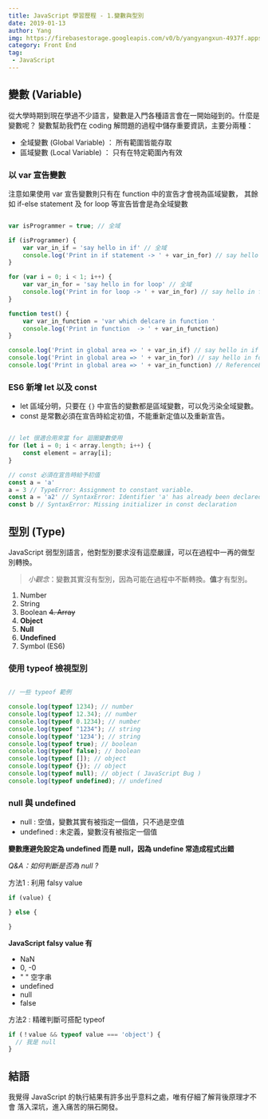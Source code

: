 ```yaml
---
title: JavaScript 學習歷程 - 1.變數與型別
date: 2019-01-13
author: Yang
img: https://firebasestorage.googleapis.com/v0/b/yangyangxun-4937f.appspot.com/o/JavaScript%20%E5%AD%B8%E7%BF%92%E6%AD%B7%E7%A8%8B%2Fjavascript-740x374.png?alt=media&token=10c2ca86-2d87-4e47-8ea2-95f6e86a9168
category: Front End
tag: 
 - JavaScript 
---
```




## 變數 (Variable)

從大學時期到現在學過不少語言，變數是入門各種語言會在一開始碰到的。什麼是變數呢？
變數幫助我們在 coding 解問題的過程中儲存重要資訊，主要分兩種：


* 全域變數 (Global Variable) ： 所有範圍皆能存取
* 區域變數 (Local Variable) ： 只有在特定範圍內有效

### 以 var 宣告變數

注意如果使用 var 宣告變數則只有在 function 中的宣告才會視為區域變數，
其餘如 if-else statement 及 for loop 等宣告皆會是為全域變數


```javascript

var isProgrammer = true; // 全域

if (isProgrammer) {
    var var_in_if = 'say hello in if' // 全域
    console.log('Print in if statement -> ' + var_in_for) // say hello in if
}

for (var i = 0; i < 1; i++) {
    var var_in_for = 'say hello in for loop' // 全域
    console.log('Print in for loop -> ' + var_in_for) // say hello in for loop
}

function test() {
    var var_in_function = 'var which delcare in function '
    console.log('Print in function  -> ' + var_in_function)
}

console.log('Print in global area => ' + var_in_if) // say hello in if
console.log('Print in global area => ' + var_in_for) // say hello in for 
console.log('Print in global area => ' + var_in_function) // ReferenceError: var_in_function is not defined

```


### ES6 新增 let 以及 const 

* let 區域分明，只要在 `{}` 中宣告的變數都是區域變數，可以免污染全域變數。
* const 是常數必須在宣告時給定初值，不能重新定值以及重新宣告。


```javascript

// let 很適合用來當 for 迴圈變數使用
for (let i = 0; i < array.length; i++) {
    const element = array[i];
}

// const 必須在宣告時給予初值
const a = 'a'
a = 3 // TypeError: Assignment to constant variable.
const a = 'a2' // SyntaxError: Identifier 'a' has already been declared
const b // SyntaxError: Missing initializer in const declaration

```


## 型別 (Type)

JavaScript 弱型別語言，他對型別要求沒有這麼嚴謹，可以在過程中一再的做型別轉換。

> *小觀念*：變數其實沒有型別，因為可能在過程中不斷轉換。**值**才有型別。

1. Number
2. String
3. Boolean
~~4. Array~~
5. **Object**
6. **Null**
7. **Undefined**
8. Symbol (ES6)

### 使用 typeof 檢視型別

```javascript

// 一些 typeof 範例

console.log(typeof 1234); // number
console.log(typeof 12.34); // number
console.log(typeof 0.1234); // number
console.log(typeof "1234"); // string
console.log(typeof '1234'); // string
console.log(typeof true); // boolean
console.log(typeof false); // boolean
console.log(typeof []); // object
console.log(typeof {}); // object
console.log(typeof null); // object ( JavaScript Bug )
console.log(typeof undefined); // undefined

```

### null 與 undefined

* null : 空值，變數其實有被指定一個值，只不過是空值
* undefined : 未定義，變數沒有被指定一個值

**變數應避免設定為 undefined 而是 null，因為 undefine 常造成程式出錯**

*Q&A：如何判斷是否為 null ?*

方法1 : 利用 falsy value

```javascript
if (value) {

} else {

}
```

**JavaScript falsy value 有**

* NaN
* 0, -0
* " " 空字串
* undefined
* null
* false


方法2 : 精確判斷可搭配 typeof 

```javascript
if (！value && typeof value === 'object') {
  // 我是 null
} 
```


## 結語

我覺得 JavaScript 的執行結果有許多出乎意料之處，唯有仔細了解背後原理才不會
落入深坑，進入痛苦的隕石開發。


